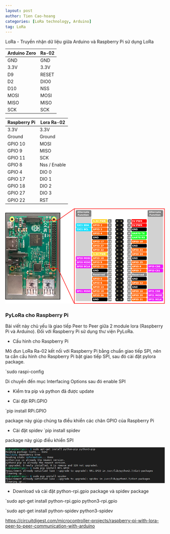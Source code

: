 ```yaml
---
layout: post
author: Tien Cao-hoang
categories: [LoRa technology, Arduino]
tag: LoRa
---
```

LoRa - Truyền nhận dữ liệu giữa Arduino và Raspberry Pi sử dụng LoRa


|Arduino Zero |Ra-02|
|-------------|-----|
|GND          |GND  |
|3.3V         |3.3V |
|D9           |RESET|
|D2           |DIO0 |
|D10          |NSS  |
|MOSI         |MOSI |
|MISO         |MISO |
|SCK          |SCK  |


|Raspberry Pi|	Lora Ra-02|
|------------|------------|
|3.3V	     |3.3V|
|Ground	     |Ground|
|GPIO 10	 |MOSI|
|GPIO 9	     |MISO|
|GPIO 11	 |SCK|
|GPIO 8	     |Nss / Enable|
|GPIO 4	     |DIO 0|
|GPIO 17     |DIO 1|
|GPIO 18	 |DIO 2|
|GPIO 27	 |DIO 3|
|GPIO 22	 |RST|

![](/images/rasp-pin.png)

### PyLoRa cho Raspberry Pi

Bài viết này chủ yếu là giao tiếp Peer to Peer giữa 2 module lora (Raspberry Pi và Arduino). Đối với Raspberry Pi sử dụng thư viện PyLoRa.

- Cấu hình cho Raspberry Pi

Mô đun LoRa Ra-02 kết nối với Raspberry Pi bằng chuẩn giao tiếp SPI, nên ta cần cấu hình cho Raspberry Pi bật giao tiếp SPI, sau  đó cài đặt  pylora package.

`sudo raspi-config

Di chuyến đến mục Interfacing Options sau đó enable SPI

- Kiểm tra pip và python đã được update

- Cài đặt RPi.GPIO

`pip install RPi.GPIO

package này giúp chúng ta điều khiển các chân GPIO của Raspberry Pi

- Cài đặt spidev
`pip install spidev

package này giúp điều khiển SPI

![](/images/lora_pip.JPG)

- Download và cài đặt  python-rpi.gpio package và spidev package

`sudo apt-get install python-rpi.gpio python3-rpi.gpio

`sudo apt-get install python-spidev python3-spidev



https://circuitdigest.com/microcontroller-projects/raspberry-pi-with-lora-peer-to-peer-communication-with-arduino